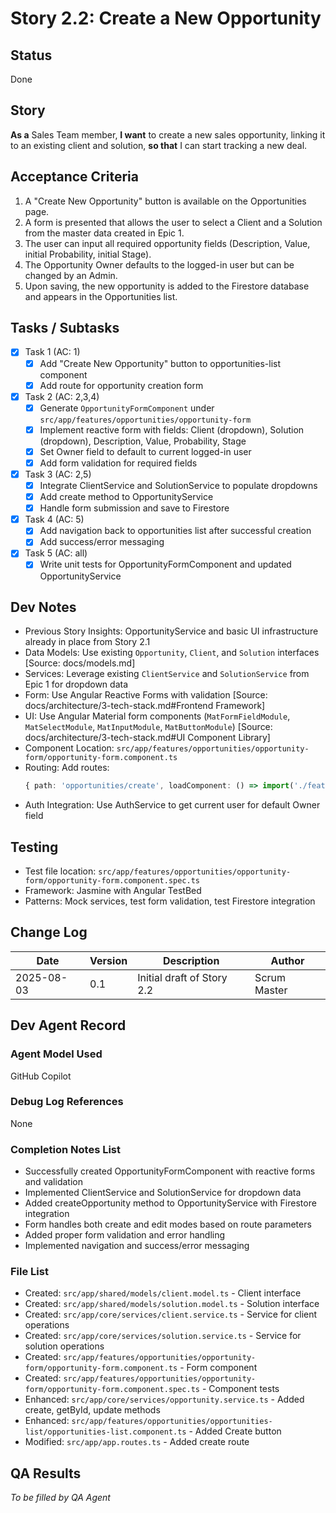# Story 2.2: Create a New Opportunity

## Status
Done

## Story
**As a** Sales Team member,
**I want** to create a new sales opportunity, linking it to an existing client and solution,
**so that** I can start tracking a new deal.

## Acceptance Criteria
1. A "Create New Opportunity" button is available on the Opportunities page.
2. A form is presented that allows the user to select a Client and a Solution from the master data created in Epic 1.
3. The user can input all required opportunity fields (Description, Value, initial Probability, initial Stage).
4. The Opportunity Owner defaults to the logged-in user but can be changed by an Admin.
5. Upon saving, the new opportunity is added to the Firestore database and appears in the Opportunities list.

## Tasks / Subtasks
- [x] Task 1 (AC: 1)
  - [x] Add "Create New Opportunity" button to opportunities-list component
  - [x] Add route for opportunity creation form

- [x] Task 2 (AC: 2,3,4)
  - [x] Generate `OpportunityFormComponent` under `src/app/features/opportunities/opportunity-form`
  - [x] Implement reactive form with fields: Client (dropdown), Solution (dropdown), Description, Value, Probability, Stage
  - [x] Set Owner field to default to current logged-in user
  - [x] Add form validation for required fields

- [x] Task 3 (AC: 2,5)
  - [x] Integrate ClientService and SolutionService to populate dropdowns
  - [x] Add create method to OpportunityService
  - [x] Handle form submission and save to Firestore

- [x] Task 4 (AC: 5)
  - [x] Add navigation back to opportunities list after successful creation
  - [x] Add success/error messaging

- [x] Task 5 (AC: all)
  - [x] Write unit tests for OpportunityFormComponent and updated OpportunityService

## Dev Notes
- Previous Story Insights: OpportunityService and basic UI infrastructure already in place from Story 2.1
- Data Models: Use existing `Opportunity`, `Client`, and `Solution` interfaces
  [Source: docs/models.md]
- Services: Leverage existing `ClientService` and `SolutionService` from Epic 1 for dropdown data
- Form: Use Angular Reactive Forms with validation
  [Source: docs/architecture/3-tech-stack.md#Frontend Framework]
- UI: Use Angular Material form components (`MatFormFieldModule`, `MatSelectModule`, `MatInputModule`, `MatButtonModule`)
  [Source: docs/architecture/3-tech-stack.md#UI Component Library]
- Component Location: `src/app/features/opportunities/opportunity-form/opportunity-form.component.ts`
- Routing: Add routes:
  ```ts
  { path: 'opportunities/create', loadComponent: () => import('./features/opportunities/opportunity-form/opportunity-form.component').then(m => m.OpportunityFormComponent), canActivate: [AuthGuard] }
  ```
- Auth Integration: Use AuthService to get current user for default Owner field

## Testing
- Test file location: `src/app/features/opportunities/opportunity-form/opportunity-form.component.spec.ts`
- Framework: Jasmine with Angular TestBed
- Patterns: Mock services, test form validation, test Firestore integration

## Change Log
| Date       | Version | Description                    | Author       |
|------------|---------|--------------------------------|--------------|
| 2025-08-03 | 0.1     | Initial draft of Story 2.2     | Scrum Master |

## Dev Agent Record
### Agent Model Used
GitHub Copilot

### Debug Log References
None

### Completion Notes List
- Successfully created OpportunityFormComponent with reactive forms and validation
- Implemented ClientService and SolutionService for dropdown data
- Added createOpportunity method to OpportunityService with Firestore integration
- Form handles both create and edit modes based on route parameters
- Added proper form validation and error handling
- Implemented navigation and success/error messaging

### File List
- Created: `src/app/shared/models/client.model.ts` - Client interface
- Created: `src/app/shared/models/solution.model.ts` - Solution interface
- Created: `src/app/core/services/client.service.ts` - Service for client operations
- Created: `src/app/core/services/solution.service.ts` - Service for solution operations
- Created: `src/app/features/opportunities/opportunity-form/opportunity-form.component.ts` - Form component
- Created: `src/app/features/opportunities/opportunity-form/opportunity-form.component.spec.ts` - Component tests
- Enhanced: `src/app/core/services/opportunity.service.ts` - Added create, getById, update methods
- Enhanced: `src/app/features/opportunities/opportunities-list/opportunities-list.component.ts` - Added Create button
- Modified: `src/app/app.routes.ts` - Added create route

## QA Results
*To be filled by QA Agent*
